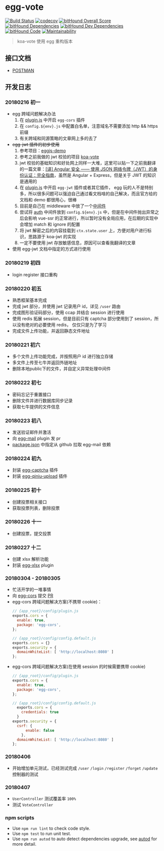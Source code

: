 # egg-vote
[![Build Status](https://travis-ci.org/Raoul1996/egg-vote.svg?branch=master)](https://travis-ci.org/Raoul1996/egg-vote)
[![codecov](https://codecov.io/gh/Raoul1996/egg-vote/branch/master/graph/badge.svg)](https://codecov.io/gh/Raoul1996/egg-vote)
[![bitHound Overall Score](https://www.bithound.io/github/Raoul1996/egg-vote/badges/score.svg)](https://www.bithound.io/github/Raoul1996/egg-vote)
[![bitHound Dependencies](https://www.bithound.io/github/Raoul1996/egg-vote/badges/dependencies.svg)](https://www.bithound.io/github/Raoul1996/egg-vote/master/dependencies/npm)
[![bitHound Dev Dependencies](https://www.bithound.io/github/Raoul1996/egg-vote/badges/devDependencies.svg)](https://www.bithound.io/github/Raoul1996/egg-vote/master/dependencies/npm)
[![bitHound Code](https://www.bithound.io/github/Raoul1996/egg-vote/badges/code.svg)](https://www.bithound.io/github/Raoul1996/egg-vote)
[![Maintainability](https://api.codeclimate.com/v1/badges/8d31fa28164dc4a47fce/maintainability)](https://codeclimate.com/github/Raoul1996/egg-vote/maintainability)

> koa-vote 使用 egg 重构版本

## 接口文档
- [POSTMAN](https://documenter.getpostman.com/view/3083800/egg-vote/RVfyAp5B)

## 开发日志
### 20180216 初一
- egg 跨域问题解决办法
    1. 在 [plugin.js](config/plugin.js) 中开启 `egg-cors` 插件
    2. 在 `config.${env}.js` 中配置白名单，注意域名不需要添加 http && https 前缀
    3. 有关跨域和同源策略的文章网上多的去了
- ~~egg-jwt 插件的初步使用~~
    1. 参考项目：[eggjs-demo](https://github.com/glh1991/eggjs-demo)
    2. 参考之前我做的 jwt 校验的项目 [koa-vote](https://github.com/Raoul1996/koa-vote.git)
    2. jwt 校验的基础知识和好处网上同样一大堆，这里可以贴一下之前我翻译的一篇文章：[[译] Angular 安全 —— 使用 JSON 网络令牌（JWT）的身份认证：完全指南](https://juejin.im/post/5a64267c518825734e3e5c22)，虽然是 Angular + Express，但是关于 JWT 的知识是通用的
    3. 在 [plugin.js](config/plugin.js) 中开启 `egg-jwt` 插件或者其它插件， egg 玩的人不是特别多，所以很多问题可以强迫自己通过看文档啥的自己解决，而且官方给的文档和 demo 都很用心，很棒
    4. 目前是自己在 middleware 中放了一个[中间件](middleware/auth.js)
    5. 尝试将 [auth](middleware/auth.js) 中间件放到 `config.${env}.js` 中，但是在中间件抛出异常之后会影响 vue-ssr 的正常进行，所以暂时没有全局应用，在后期的实现中会增加 match 和 ignore 的配置
    6. 将 jwt 解密之后的内容挂载到 `ctx.state.user` 上，方便对用户进行标识，思路源于 koa-jwt 的实现
    7. 一定不要使用 jwt 存放敏感信息，原因可以查看我翻译的文章
- 使用 egg-jwt 文档中指定的方式进行使用
### 20180219 初四
- login register 接口重构

### 20180220 初五
- 熟悉框架基本完成
- 完成 jwt 部分，并使用 jwt 记录用户 id，详见 `/user` 路由
- 完成图形验证码部分，使用 ccap 并结合 session 进行使用
- 使用 redis 拓展 session，但是目前只有 captcha 部分使用到了 session，所以没有绝对的必要使用 redis， 仅仅只是为了学习
- 完成文件上传功能，并返回静态文件地址

### 20180221 初六
- 多个文件上传功能完成，并按照用户 id 进行独立存储
- 多文件上传至七牛并返回外链地址
- 删除本地public下的文件，并自定义异常处理中间件

### 20180222 初七
- 密码忘记于重置接口
- 删除文件并进行数据库同步记录
- 获取七牛提供的文件信息

### 20180223 初八
- 发送验证邮件并激活
- 向 [egg-mail](https://github.com/zhouzhi3859/egg-mail) plugin 发 pr
- [package.json](package.json) 中指定从 github 拉取 egg-mail 依赖

### 20180224 初九
- 封装 [egg-captcha](https://github.com/raoul1996/egg-captcha) 插件
- 封装 [egg-qiniu-upload](https://github.com/raoul1996/egg-qiniu-upload) 插件

### 20180225 初十
- 创建投票相关接口
- 获取投票列表，删除投票

### 20180226 十一
- 创建投票，提交投票

### 20180227 十二
- 创建 xlsx 解析功能
- 封装 [egg-xlsx](https://github.com/Raoul1996/egg-xlsx.git) plugin

### 20180304 - 20180305
- 忙活开学的一堆事情
- 向 [egg-cors](https://github.com/eggjs/egg-cors.git) 提交 [PR](https://github.com/eggjs/egg-cors/pull/10)
- egg-cors 跨域问题解决方案(不携带 cookie)：
    ```js
    // {app_root}/config/plugin.js
    exports.cors = {
      enable: true,
      package: 'egg-cors',
    };
    ```
    ```js
    // {app_root}/config/config.default.js
    exports.cors = {}
    exports.security = {
      domainWhiteList: [ 'http://localhost:8080' ]
    };
    ```
- egg-cors 跨域问题解决方案(在使用 session 的时候需要携带 cookie)
    ```js
    // {app_root}/config/plugin.js
    exports.cors = {
      enable: true,
      package: 'egg-cors',
    };
    ```
    ```js
    // {app_root}/config/config.default.js
      exports.cors = {
        credentials: true
      }
    exports.security = {
      csrf: {
          enable: false
        },
      domainWhiteList: [ 'http://localhost:8080' ]
    };
    ```
### 20180406
- 开始增加单元测试，已经测试完成 `/user` `/login` `/register` `/forget` `/update` 控制器的测试

### 20180407

- `UserController` 测试覆盖率 `100%`
- 测试 `VoteController`

### npm scripts

- Use `npm run lint` to check code style.
- Use `npm test` to run unit test.
- Use `npm run autod` to auto detect dependencies upgrade, see [autod](https://www.npmjs.com/package/autod) for more detail.


[egg]: https://eggjs.org